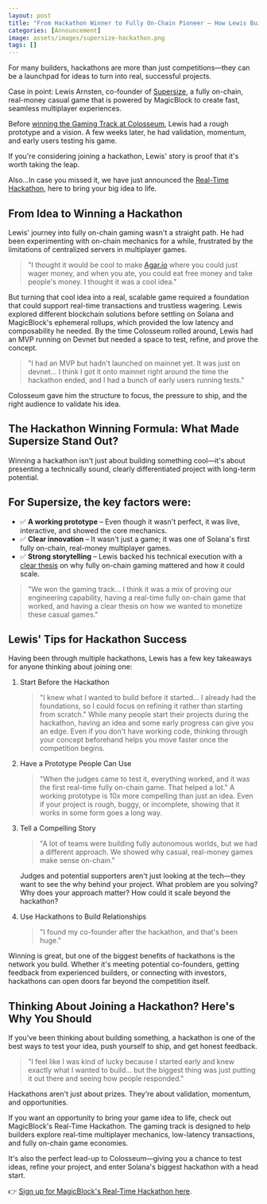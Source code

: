 ```yaml
---
layout: post
title: "From Hackathon Winner to Fully On-Chain Pioneer – How Lewis Built Supersize"
categories: [Announcement]
image: assets/images/supersize-hackathon.png
tags: []
---
```


For many builders, hackathons are more than just competitions—they can be a launchpad for ideas to turn into real, successful projects.

Case in point: Lewis Arnsten, co-founder of [Supersize](https://supersize.gg/), a fully on-chain, real-money casual game that is powered by MagicBlock to create fast, seamless multiplayer experiences.

Before [winning the Gaming Track at Colosseum](https://blog.colosseum.org/announcing-the-winners-of-the-solana-radar-hackathon/), Lewis had a rough prototype and a vision. A few weeks later, he had validation, momentum, and early users testing his game.

If you're considering joining a hackathon, Lewis' story is proof that it's worth taking the leap.

Also…In case you missed it, we have just announced the [Real-Time Hackathon](https://realtime.magicblock.app/), here to bring your big idea to life.

## From Idea to Winning a Hackathon

Lewis' journey into fully on-chain gaming wasn't a straight path. He had been experimenting with on-chain mechanics for a while, frustrated by the limitations of centralized servers in multiplayer games.

> "I thought it would be cool to make [Agar.io](https://agar.io/) where you could just wager money, and when you ate, you could eat free money and take people's money. I thought it was a cool idea."

But turning that cool idea into a real, scalable game required a foundation that could support real-time transactions and trustless wagering. Lewis explored different blockchain solutions before settling on Solana and MagicBlock's ephemeral rollups, which provided the low latency and composability he needed.
By the time Colosseum rolled around, Lewis had an MVP running on Devnet but needed a space to test, refine, and prove the concept.

> "I had an MVP but hadn't launched on mainnet yet. It was just on devnet… I think I got it onto mainnet right around the time the hackathon ended, and I had a bunch of early users running tests."

Colosseum gave him the structure to focus, the pressure to ship, and the right audience to validate his idea.

## The Hackathon Winning Formula: What Made Supersize Stand Out?

Winning a hackathon isn't just about building something cool—it's about presenting a technically sound, clearly differentiated project with long-term potential.

## For Supersize, the key factors were:
- ✅ **A working prototype** – Even though it wasn't perfect, it was live, interactive, and showed the core mechanics.
- ✅ **Clear innovation** – It wasn't just a game; it was one of Solana's first fully on-chain, real-money multiplayer games.
- ✅ **Strong storytelling** – Lewis backed his technical execution with a [clear thesis](https://www.chaincatcher.com/en/article/2146119) on why fully on-chain gaming mattered and how it could scale.

> "We won the gaming track… I think it was a mix of proving our engineering capability, having a real-time fully on-chain game that worked, and having a clear thesis on how we wanted to monetize these casual games."

## Lewis' Tips for Hackathon Success

Having been through multiple hackathons, Lewis has a few key takeaways for anyone thinking about joining one:

1. Start Before the Hackathon
   > "I knew what I wanted to build before it started… I already had the foundations, so I could focus on refining it rather than starting from scratch."
   While many people start their projects during the hackathon, having an idea and some early progress can give you an edge. Even if you don't have working code, thinking through your concept beforehand helps you move faster once the competition begins.
2. Have a Prototype People Can Use
   > "When the judges came to test it, everything worked, and it was the first real-time fully on-chain game. That helped a lot."
   A working prototype is 10x more compelling than just an idea. Even if your project is rough, buggy, or incomplete, showing that it works in some form goes a long way.
3. Tell a Compelling Story
   > "A lot of teams were building fully autonomous worlds, but we had a different approach. We showed why casual, real-money games make sense on-chain."

   Judges and potential supporters aren't just looking at the tech—they want to see the why behind your project. What problem are you solving? Why does your approach matter? How could it scale beyond the hackathon?

4. Use Hackathons to Build Relationships
   > "I found my co-founder after the hackathon, and that's been huge."

Winning is great, but one of the biggest benefits of hackathons is the network you build. Whether it's meeting potential co-founders, getting feedback from experienced builders, or connecting with investors, hackathons can open doors far beyond the competition itself.

## Thinking About Joining a Hackathon? Here's Why You Should

If you've been thinking about building something, a hackathon is one of the best ways to test your idea, push yourself to ship, and get honest feedback.

> "I feel like I was kind of lucky because I started early and knew exactly what I wanted to build… but the biggest thing was just putting it out there and seeing how people responded."

Hackathons aren't just about prizes. They're about validation, momentum, and opportunities.

If you want an opportunity to bring your game idea to life, check out MagicBlock's Real-Time Hackathon.
The gaming track is designed to help builders explore real-time multiplayer mechanics, low-latency transactions, and fully on-chain game economies.

It's also the perfect lead-up to Colosseum—giving you a chance to test ideas, refine your project, and enter Solana's biggest hackathon with a head start.

👉 [Sign up for MagicBlock's Real-Time Hackathon here](https://form.typeform.com/to/xHzLT587).
